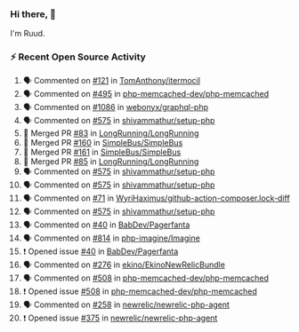 ### Hi there, 👋

I'm Ruud.
 
### :zap: Recent Open Source Activity

<!--START_SECTION:activity-->
1. 🗣 Commented on [#121](https://github.com/TomAnthony/itermocil/issues/121) in [TomAnthony/itermocil](https://github.com/TomAnthony/itermocil)
2. 🗣 Commented on [#495](https://github.com/php-memcached-dev/php-memcached/issues/495) in [php-memcached-dev/php-memcached](https://github.com/php-memcached-dev/php-memcached)
3. 🗣 Commented on [#1086](https://github.com/webonyx/graphql-php/issues/1086) in [webonyx/graphql-php](https://github.com/webonyx/graphql-php)
4. 🗣 Commented on [#575](https://github.com/shivammathur/setup-php/issues/575) in [shivammathur/setup-php](https://github.com/shivammathur/setup-php)
5. 🎉 Merged PR [#83](https://github.com/LongRunning/LongRunning/pull/83) in [LongRunning/LongRunning](https://github.com/LongRunning/LongRunning)
6. 🎉 Merged PR [#160](https://github.com/SimpleBus/SimpleBus/pull/160) in [SimpleBus/SimpleBus](https://github.com/SimpleBus/SimpleBus)
7. 🎉 Merged PR [#161](https://github.com/SimpleBus/SimpleBus/pull/161) in [SimpleBus/SimpleBus](https://github.com/SimpleBus/SimpleBus)
8. 🎉 Merged PR [#85](https://github.com/LongRunning/LongRunning/pull/85) in [LongRunning/LongRunning](https://github.com/LongRunning/LongRunning)
9. 🗣 Commented on [#575](https://github.com/shivammathur/setup-php/issues/575) in [shivammathur/setup-php](https://github.com/shivammathur/setup-php)
10. 🗣 Commented on [#575](https://github.com/shivammathur/setup-php/issues/575) in [shivammathur/setup-php](https://github.com/shivammathur/setup-php)
11. 🗣 Commented on [#71](https://github.com/WyriHaximus/github-action-composer.lock-diff/issues/71) in [WyriHaximus/github-action-composer.lock-diff](https://github.com/WyriHaximus/github-action-composer.lock-diff)
12. 🗣 Commented on [#575](https://github.com/shivammathur/setup-php/issues/575) in [shivammathur/setup-php](https://github.com/shivammathur/setup-php)
13. 🗣 Commented on [#40](https://github.com/BabDev/Pagerfanta/issues/40) in [BabDev/Pagerfanta](https://github.com/BabDev/Pagerfanta)
14. 🗣 Commented on [#814](https://github.com/php-imagine/Imagine/issues/814) in [php-imagine/Imagine](https://github.com/php-imagine/Imagine)
15. ❗️ Opened issue [#40](https://github.com/BabDev/Pagerfanta/issues/40) in [BabDev/Pagerfanta](https://github.com/BabDev/Pagerfanta)
16. 🗣 Commented on [#276](https://github.com/ekino/EkinoNewRelicBundle/issues/276) in [ekino/EkinoNewRelicBundle](https://github.com/ekino/EkinoNewRelicBundle)
17. 🗣 Commented on [#508](https://github.com/php-memcached-dev/php-memcached/issues/508) in [php-memcached-dev/php-memcached](https://github.com/php-memcached-dev/php-memcached)
18. ❗️ Opened issue [#508](https://github.com/php-memcached-dev/php-memcached/issues/508) in [php-memcached-dev/php-memcached](https://github.com/php-memcached-dev/php-memcached)
19. 🗣 Commented on [#258](https://github.com/newrelic/newrelic-php-agent/issues/258) in [newrelic/newrelic-php-agent](https://github.com/newrelic/newrelic-php-agent)
20. ❗️ Opened issue [#375](https://github.com/newrelic/newrelic-php-agent/issues/375) in [newrelic/newrelic-php-agent](https://github.com/newrelic/newrelic-php-agent)
<!--END_SECTION:activity-->

